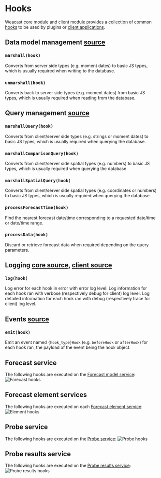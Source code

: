 # Hooks

Weacast [core module](https://github.com/weacast/weacast-core) and [client module](https://github.com/weacast/weacast-client) provides a collection of common [hooks](https://docs.feathersjs.com/api/hooks.html) to be used by plugins or [client applications](https://docs.feathersjs.com/api/client.html).

## Data model management [source](https://github.com/weacast/weacast-core/blob/master/src/hooks/marshall.js)

### `marshall(hook)`

Converts from server side types (e.g. moment dates) to basic JS types, which is usually required when writing to the database.

### `unmarshall(hook)`

Converts back to server side types (e.g. moment dates) from basic JS types, which is usually required when reading from the database.

## Query management [source](https://github.com/weacast/weacast-core/blob/master/src/hooks/query.js)

### `marshallQuery(hook)` 

Converts from client/server side types (e.g. strings or moment dates) to basic JS types, which is usually required when querying the database.

### `marshallComparisonQuery(hook)` 

Converts from client/server side spatial types (e.g. numbers) to basic JS types, which is usually required when querying the database.

### `marshallSpatialQuery(hook)` 

Converts from client/server side spatial types (e.g. coordinates or numbers) to basic JS types, which is usually required when querying the database.

### `processForecastTime(hook)`

Find the nearest forecast date/time corresponding to a requested date/time or date/time range.

### `processData(hook)`

Discard or retrieve forecast data when required depending on the query parameters.

## Logging [core source](https://github.com/weacast/weacast-core/blob/master/src/hooks/logger.js), [client source](https://github.com/weacast/weacast-client/blob/master/src/hooks/logger.js)

### `log(hook)`

Log error for each hook in error with error log level.
Log information for each hook ran with verbose (respectively debug for client) log level.
Log detailed information for each hook ran with debug (respectively trace for client) log level.

## Events [source](https://github.com/weacast/weacast-client/blob/master/src/hooks/events.js)

### `emit(hook)`

Emit an event named `{hook_type}Hook` (e.g. `beforeHook` or `afterHook`) for each hook ran, the payload of the event being the hook object.

## Forecast service

The following hooks are executed on the [Forecast model service](./FORECAST.MD):
![Forecast hooks](../images/forecast-hooks.png)

## Forecast element services

The following hooks are executed on each [Forecast element service](./ELEMENT.MD):
![Element hooks](../images/element-hooks.png)

## Probe service

The following hooks are executed on the [Probe service](./PROBE.MD#probes):
![Probe hooks](../images/probe-hooks.png)

## Probe results service

The following hooks are executed on the [Probe results service](./PROBE.MD#probe-results):
![Probe results hooks](../images/probe-results-hooks.png)

